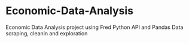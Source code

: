 # Economic-Data-Analysis
Economic Data Analysis project using Fred Python API and Pandas
Data scraping, cleanin and exploration

